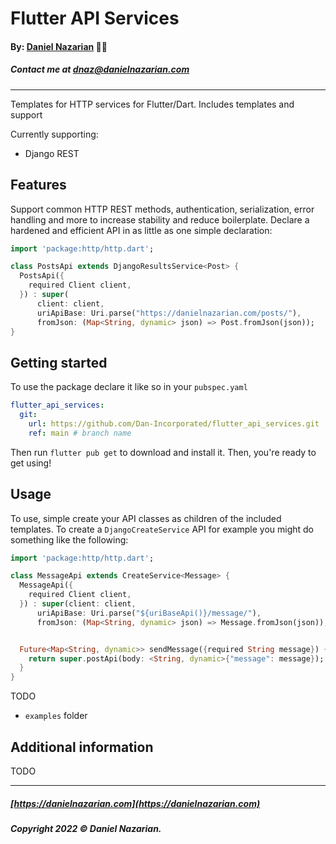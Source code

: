# Flutter API Services

#### By: [Daniel Nazarian](https://danielnazarian) 🐧👹

##### Contact me at <dnaz@danielnazarian.com>

-------------------------------------------------------

Templates for HTTP services for Flutter/Dart. Includes templates and support

Currently supporting:

- Django REST

## Features

Support common HTTP REST methods, authentication, serialization, error handling and more to increase
stability and reduce boilerplate. Declare a hardened and efficient API in as little as one simple
declaration:

```dart
import 'package:http/http.dart';

class PostsApi extends DjangoResultsService<Post> {
  PostsApi({
    required Client client,
  }) : super(
      client: client,
      uriApiBase: Uri.parse("https://danielnazarian.com/posts/"),
      fromJson: (Map<String, dynamic> json) => Post.fromJson(json));
}
```

## Getting started

To use the package declare it like so in your `pubspec.yaml`

```yaml
flutter_api_services:
  git:
    url: https://github.com/Dan-Incorporated/flutter_api_services.git
    ref: main # branch name
```

Then run `flutter pub get` to download and install it. Then, you're ready to get using!

## Usage

To use, simple create your API classes as children of the included templates. To create
a `DjangoCreateService` API for example you might do something like the following:

```dart
import 'package:http/http.dart';

class MessageApi extends CreateService<Message> {
  MessageApi({
    required Client client,
  }) : super(client: client,
      uriApiBase: Uri.parse("${uriBaseApi()}/message/"),
      fromJson: (Map<String, dynamic> json) => Message.fromJson(json));


  Future<Map<String, dynamic>> sendMessage({required String message}) {
    return super.postApi(body: <String, dynamic>{"message": message});
  }
}
```

TODO
- `examples` folder

## Additional information

TODO

-------------------------------------------------------

##### [https://danielnazarian.com](https://danielnazarian.com)

##### Copyright 2022 © Daniel Nazarian.
